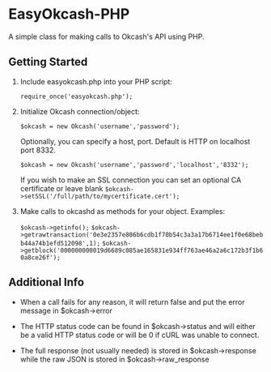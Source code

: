 EasyOkcash-PHP
===============

A simple class for making calls to Okcash's API using PHP.

Getting Started
---------------
1. Include easyokcash.php into your PHP script:

	`require_once('easyokcash.php');`
2. Initialize Okcash connection/object:

	`$okcash = new Okcash('username','password');`

	Optionally, you can specify a host, port. Default is HTTP on localhost port 8332.

	`$okcash = new Okcash('username','password','localhost','8332');`

	If you wish to make an SSL connection you can set an optional CA certificate or leave blank
	`$okcash->setSSL('/full/path/to/mycertificate.cert');`

3. Make calls to okcashd as methods for your object. Examples:

	`$okcash->getinfo();`
	`$okcash->getrawtransaction('0e3e2357e806b6cdb1f70b54c3a3a17b6714ee1f0e68bebb44a74b1efd512098',1);`
	`$okcash->getblock('000000000019d6689c085ae165831e934ff763ae46a2a6c172b3f1b60a8ce26f');`

Additional Info
---------------
* When a call fails for any reason, it will return false and put the error message in $okcash->error

* The HTTP status code can be found in $okcash->status and will either be a valid HTTP status code or will be 0 if cURL was unable to connect.

* The full response (not usually needed) is stored in $okcash->response while the raw JSON is stored in $okcash->raw_response